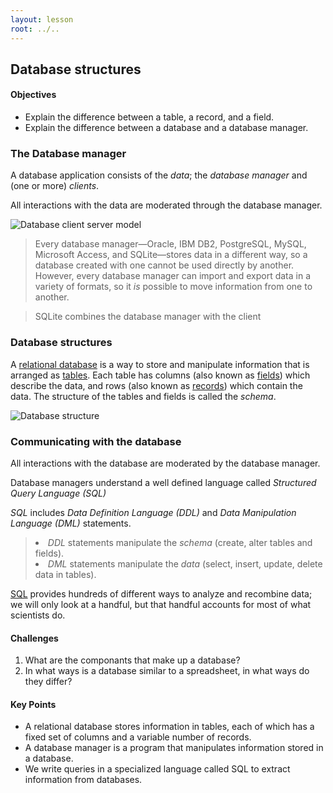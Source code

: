 ```yaml
---
layout: lesson
root: ../..
---
```


## Database structures

<div class="objectives">
<h4 id="objectives">Objectives</h4>
<ul>
<li>Explain the difference between a table, a record, and a field.</li>
<li>Explain the difference between a database and a database manager.</li>
</ul>
</div>


### The Database manager
<div>
<p>A database application consists of the <em>data</em>; the <em>database manager</em> and (one or more) <em>clients</em>.</p>
<p>All interactions with the data are moderated through the database manager.</p>
<img href='img/sql-client server.svg' alt='Database client server model'/>
<blockquote>
<p>Every database manager—Oracle, IBM DB2, PostgreSQL, MySQL, Microsoft Access, and SQLite—stores data in a different way, so a database created with one cannot be used directly by another. However, every database manager can import and export data in a variety of formats, so it <em>is</em> possible to move information from one to another.</p>
</blockquote>
<blockquote>
<p>SQLite combines the database manager with the client</p>
</blockquote>
</div>

### Database structures
<div>
<p>A <a href="../../gloss.html#relational-database">relational database</a> is a way to store and manipulate information that is arranged as <a href="../../gloss.html#table-database">tables</a>. Each table has columns (also known as <a href="../../gloss.html#field-database">fields</a>) which describe the data, and rows (also known as <a href="../../gloss.html#record-database">records</a>) which contain the data. The structure of the tables and fields is called the <em>schema</em>.</p>
<img href='img/sql-table field.svg' alt='Database structure'/>
</div>

### Communicating with the database
<div>
<p>All interactions with the database are moderated by the database manager.</p>
<p>Database managers understand a well defined language called <em>Structured Query Language (SQL)</em></p>
<p><em>SQL</em> includes <em>Data Definition Language (DDL)</em> and <em>Data Manipulation Language (DML)</em> statements.
<blockquote>
<li><em>DDL</em> statements manipulate the <em>schema</em> (create, alter tables and fields).</li>
<li><em>DML</em> statements manipulate the <em>data</em> (select, insert, update, delete data in tables).</li>
</blockquote>
<p><a href="../../gloss.html#sql">SQL</a> provides hundreds of different ways to analyze and recombine data; we will only look at a handful, but that handful accounts for most of what scientists do.</p>
</div>

<div>
<h4 id="challenges">Challenges</h4>
<ol style="list-style-type: decimal">
<li>What are the componants that make up a database?</li>
<li>In what ways is a database similar to a spreadsheet, in what ways do they differ?</li>
</ol>
</div>

<div class="keypoints">
<h4 id="key-points">Key Points</h4>
<ul>
<li>A relational database stores information in tables, each of which has a fixed set of columns and a variable number of records.</li>
<li>A database manager is a program that manipulates information stored in a database.</li>
<li>We write queries in a specialized language called SQL to extract information from databases.</li>
</ul>
</div>

